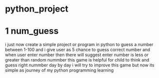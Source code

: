 # python_project
# 1 num_guess
i just now create a simple project or program in python to guess a number between 1-100 and i give user as 5 chance to guess correct number and when user enter number then there will suggest enter number is less or greater than random nummber this game is helpful for child to think and guess right nummber day by day i will try to improve this game but now its simple as journey of my python programming learning
